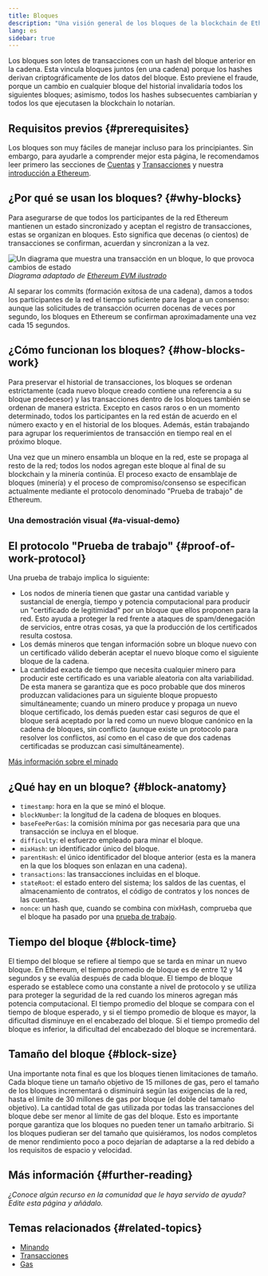 ```yaml
---
title: Bloques
description: "Una visión general de los bloques de la blockchain de Ethereum: su estructura de datos, por qué son necesarios y cómo se fabrican."
lang: es
sidebar: true
---
```


Los bloques son lotes de transacciones con un hash del bloque anterior en la cadena. Esta vincula bloques juntos (en una cadena) porque los hashes derivan criptográficamente de los datos del bloque. Esto previene el fraude, porque un cambio en cualquier bloque del historial invalidaría todos los siguientes bloques; asimismo, todos los hashes subsecuentes cambiarían y todos los que ejecutasen la blockchain lo notarían.

## Requisitos previos {#prerequisites}

Los bloques son muy fáciles de manejar incluso para los principiantes. Sin embargo, para ayudarle a comprender mejor esta página, le recomendamos leer primero las secciones de [Cuentas](/developers/docs/accounts/) y [Transacciones](/developers/docs/transactions/) y nuestra [introducción a Ethereum](/developers/docs/intro-to-ethereum/).

## ¿Por qué se usan los bloques? {#why-blocks}

Para asegurarse de que todos los participantes de la red Ethereum mantienen un estado sincronizado y aceptan el registro de transacciones, estas se organizan en bloques. Esto significa que decenas (o cientos) de transacciones se confirman, acuerdan y sincronizan a la vez.

![Un diagrama que muestra una transacción en un bloque, lo que provoca cambios de estado](./tx-block.png) _Diagrama adaptado de [Ethereum EVM ilustrado](https://takenobu-hs.github.io/downloads/ethereum_evm_illustrated.pdf)_

Al separar los commits (formación exitosa de una cadena), damos a todos los participantes de la red el tiempo suficiente para llegar a un consenso: aunque las solicitudes de transacción ocurren docenas de veces por segundo, los bloques en Ethereum se confirman aproximadamente una vez cada 15 segundos.

## ¿Cómo funcionan los bloques? {#how-blocks-work}

Para preservar el historial de transacciones, los bloques se ordenan estrictamente (cada nuevo bloque creado contiene una referencia a su bloque predecesor) y las transacciones dentro de los bloques también se ordenan de manera estricta. Excepto en casos raros o en un momento determinado, todos los participantes en la red están de acuerdo en el número exacto y en el historial de los bloques. Además, están trabajando para agrupar los requerimientos de transacción en tiempo real en el próximo bloque.

Una vez que un minero ensambla un bloque en la red, este se propaga al resto de la red; todos los nodos agregan este bloque al final de su blockchain y la minería continúa. El proceso exacto de ensamblaje de bloques (minería) y el proceso de compromiso/consenso se especifican actualmente mediante el protocolo denominado "Prueba de trabajo" de Ethereum.

### Una demostración visual {#a-visual-demo}

<YouTube id="_160oMzblY8" />

## El protocolo "Prueba de trabajo" {#proof-of-work-protocol}

Una prueba de trabajo implica lo siguiente:

- Los nodos de minería tienen que gastar una cantidad variable y sustancial de energía, tiempo y potencia computacional para producir un "certificado de legitimidad" por un bloque que ellos proponen para la red. Esto ayuda a proteger la red frente a ataques de spam/denegación de servicios, entre otras cosas, ya que la producción de los certificados resulta costosa.
- Los demás mineros que tengan información sobre un bloque nuevo con un certificado válido deberán aceptar el nuevo bloque como el siguiente bloque de la cadena.
- La cantidad exacta de tiempo que necesita cualquier minero para producir este certificado es una variable aleatoria con alta variabilidad. De esta manera se garantiza que es poco probable que dos mineros produzcan validaciones para un siguiente bloque propuesto simultáneamente; cuando un minero produce y propaga un nuevo bloque certificado, los demás pueden estar casi seguros de que el bloque será aceptado por la red como un nuevo bloque canónico en la cadena de bloques, sin conflicto (aunque existe un protocolo para resolver los conflictos, así como en el caso de que dos cadenas certificadas se produzcan casi simultáneamente).

[Más información sobre el minado](/developers/docs/consensus-mechanisms/pow/mining/)

## ¿Qué hay en un bloque? {#block-anatomy}

- `timestamp`: hora en la que se minó el bloque.
- `blockNumber`: la longitud de la cadena de bloques en bloques.
- `baseFeePerGas`: la comisión mínima por gas necesaria para que una transacción se incluya en el bloque.
- `difficulty`: el esfuerzo empleado para minar el bloque.
- `mixHash`: un identificador único del bloque.
- `parentHash`: el único identificador del bloque anterior (esta es la manera en la que los bloques son enlazan en una cadena).
- `transactions`: las transacciones incluidas en el bloque.
- `stateRoot`: el estado entero del sistema; los saldos de las cuentas, el almacenamiento de contratos, el código de contratos y los nonces de las cuentas.
- `nonce`: un hash que, cuando se combina con mixHash, comprueba que el bloque ha pasado por una [prueba de trabajo](/developers/docs/consensus-mechanisms/pow/).

## Tiempo del bloque {#block-time}

El tiempo del bloque se refiere al tiempo que se tarda en minar un nuevo bloque. En Ethereum, el tiempo promedio de bloque es de entre 12 y 14 segundos y se evalúa después de cada bloque. El tiempo de bloque esperado se establece como una constante a nivel de protocolo y se utiliza para proteger la seguridad de la red cuando los mineros agregan más potencia computacional. El tiempo promedio del bloque se compara con el tiempo de bloque esperado, y si el tiempo promedio de bloque es mayor, la dificultad disminuye en el encabezado del bloque. Si el tiempo promedio del bloque es inferior, la dificultad del encabezado del bloque se incrementará.

## Tamaño del bloque {#block-size}

Una importante nota final es que los bloques tienen limitaciones de tamaño. Cada bloque tiene un tamaño objetivo de 15 millones de gas, pero el tamaño de los bloques incrementará o disminuirá según las exigencias de la red, hasta el límite de 30 millones de gas por bloque (el doble del tamaño objetivo). La cantidad total de gas utilizada por todas las transacciones del bloque debe ser menor al límite de gas del bloque. Esto es importante porque garantiza que los bloques no pueden tener un tamaño arbitrario. Si los bloques pudieran ser del tamaño que quisiéramos, los nodos completos de menor rendimiento poco a poco dejarían de adaptarse a la red debido a los requisitos de espacio y velocidad.

## Más información {#further-reading}

_¿Conoce algún recurso en la comunidad que le haya servido de ayuda? Edite esta página y añádalo._

## Temas relacionados {#related-topics}

- [Minando](/developers/docs/consensus-mechanisms/pow/mining/)
- [Transacciones](/developers/docs/transactions/)
- [Gas](/developers/docs/gas/)
